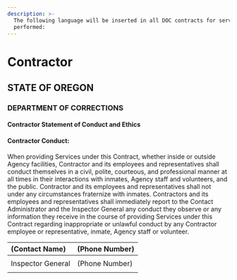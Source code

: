 ```yaml
---
description: >-
  The following language will be inserted in all DOC contracts for services
  performed:
---
```


# Contractor

## STATE OF OREGON

### DEPARTMENT OF CORRECTIONS

#### Contractor Statement of Conduct and Ethics

#### Contractor Conduct:

When providing Services under this Contract, whether inside or outside Agency facilities, Contractor and its employees and representatives shall conduct themselves in a civil, polite, courteous, and professional manner at all times in their interactions with inmates, Agency staff and volunteers, and the public. Contractor and its employees and representatives shall not under any circumstances fraternize with inmates. Contractors and its employees and representatives shall immediately report to the Contact Administrator and the Inspector General any conduct they observe or any information they receive in the course of providing Services under this Contract regarding inappropriate or unlawful conduct by any Contractor employee or representative, inmate, Agency staff or volunteer.

| \(Contact Name\) | \(Phone Number\) |
| :--- | :--- |
|  |  |
| Inspector General | \(Phone Number\) |
|  |  |

